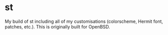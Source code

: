 # st
My build of st including all of my customisations (colorscheme, Hermit font, patches, etc.). This is originally built for OpenBSD.

